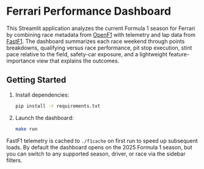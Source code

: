 # Ferrari Performance Dashboard

This Streamlit application analyzes the current Formula 1 season for Ferrari by combining race metadata from [OpenF1](https://api.openf1.org) with telemetry and lap data from [FastF1](https://theoehrly.github.io/Fast-F1/). The dashboard summarizes each race weekend through points breakdowns, qualifying versus race performance, pit stop execution, stint pace relative to the field, safety-car exposure, and a lightweight feature-importance view that explains the outcomes.

## Getting Started

1. Install dependencies:

   ```bash
   pip install -r requirements.txt
   ```

2. Launch the dashboard:

   ```bash
   make run
   ```

FastF1 telemetry is cached to `./f1cache` on first run to speed up subsequent loads. By default the dashboard opens on the 2025 Formula 1 season, but you can switch to any supported season, driver, or race via the sidebar filters.
